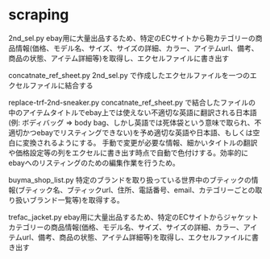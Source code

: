 # scraping
2nd_sel.py
ebay用に大量出品するため、特定のECサイトから鞄カテゴリーの商品情報(価格、モデル名、サイズ、サイズの詳細、カラー、アイテムurl、備考、商品の状態、アイテム詳細等)を取得し、エクセルファイルに書き出す

concatnate_ref_sheet.py
2nd_sel.py で作成したエクセルファイルを一つのエクセルファイルに結合する

replace-trf-2nd-sneaker.py
concatnate_ref_sheet.py で結合したファイルの中のアイテムタイトルでebay上では使えない不適切な英語に翻訳される日本語
(例: ボディバッグ => body bag、しかし英語では死体袋という意味で取られ、不適切かつebayでリスティングできない)を予め適切な英語や日本語、もしくは空白に変換されるようにする。
手動で変更が必要な情報、細かいタイトルの翻訳や価格設定等の列をエクセルに書き出す時点で自動で色付けする。効率的にebayへのリスティングのための編集作業を行うため。

buyma_shop_list.py
特定のブランドを取り扱っている世界中のブティックの情報(ブティック名、ブティックurl、住所、電話番号、email、カテゴリーごとの取り扱いブランド一覧等)を取得する。

trefac_jacket.py
ebay用に大量出品するため、特定のECサイトからジャケットカテゴリーの商品情報(価格、モデル名、サイズ、サイズの詳細、カラー、アイテムurl、備考、商品の状態、アイテム詳細等)を取得し、エクセルファイルに書き出す
